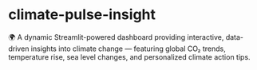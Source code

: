 # climate-pulse-insight
🌍 A dynamic Streamlit-powered dashboard providing interactive, data-driven insights into climate change — featuring global CO₂ trends, temperature rise, sea level changes, and personalized climate action tips.
